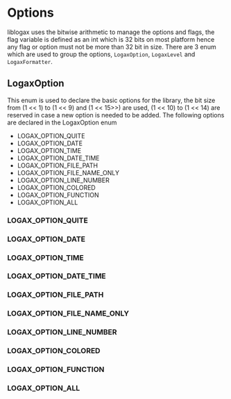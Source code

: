 
# Options

liblogax uses the bitwise arithmetic to manage the options and flags, the flag variable is defined as an int which is 32 bits on most platform hence any flag or option must not be more than 32 bit in size. There are 3 enum which are used to group the options, `LogaxOption`, `LogaxLevel` and `LogaxFormatter`.

## LogaxOption 

This enum is used to declare the basic options for the library, the bit size from (1 << 1) to (1 << 9) and (1 << 15>>) are used, (1 << 10) to (1 << 14) are reserved in case a new option is needed to be added. The following options are declared in the LogaxOption enum

- LOGAX_OPTION_QUITE
- LOGAX_OPTION_DATE
- LOGAX_OPTION_TIME
- LOGAX_OPTION_DATE_TIME
- LOGAX_OPTION_FILE_PATH
- LOGAX_OPTION_FILE_NAME_ONLY
- LOGAX_OPTION_LINE_NUMBER
- LOGAX_OPTION_COLORED
- LOGAX_OPTION_FUNCTION
- LOGAX_OPTION_ALL

### LOGAX_OPTION_QUITE

### LOGAX_OPTION_DATE

### LOGAX_OPTION_TIME

### LOGAX_OPTION_DATE_TIME

### LOGAX_OPTION_FILE_PATH

### LOGAX_OPTION_FILE_NAME_ONLY

### LOGAX_OPTION_LINE_NUMBER

### LOGAX_OPTION_COLORED

### LOGAX_OPTION_FUNCTION

### LOGAX_OPTION_ALL


